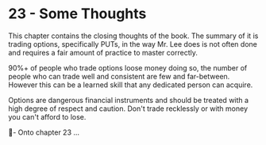 # 23 - Some Thoughts

This chapter contains the closing thoughts of the book. The summary of it is trading options, specifically PUTs, in the way Mr. Lee does is not often done and requires a fair amount of practice to 
master correctly.

90%+ of people who trade options loose money doing so, the number of people who can trade well and consistent are few and far-between.  
However this can be a learned skill that any dedicated person can acquire.

Options are dangerous financial instruments and should be treated with a high degree of respect and caution. Don't trade recklessly or with money you can't afford to lose.  

🤞- Onto chapter 23 ...

